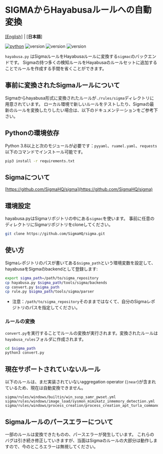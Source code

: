 # SIGMAからHayabusaルールへの自動変換

[\[English\]](README.md) | [**日本語**]

[![python](https://img.shields.io/badge/python-3.8-blue)](https://www.python.org/)
![version](https://img.shields.io/badge/Platform-Win-green)
![version](https://img.shields.io/badge/Platform-Lin-green)
![version](https://img.shields.io/badge/Platform-Mac-green)

`hayabusa.py` はSigmaルールをHayabusaルールに変換する`sigmac`のバックエンドです。
Sigmaの持つ多くの検知ルールをHayabusaのルールセットに追加することでルールを作成する手間を省くことができます。

## 事前に変換されたSigmaルールについて

Sigmaからhayabusa形式に変換されたルールが`./rules/sigma`ディレクトリに用意されています。 
ローカル環境で新しいルールをテストしたり、Sigmaの最新のルールを変換したりしたい場合は、以下のドキュメンテーションをご参考下さい。

## Pythonの環境依存

Python 3.8以上と次のモジュールが必要です：`pyyaml`、`ruamel.yaml`、`requests` 
以下のコマンドでインストール可能です。

```sh
pip3 install -r requirements.txt
```

## Sigmaについて

[https://github.com/SigmaHQ/sigma](https://github.com/SigmaHQ/sigma)

## 環境設定

hayabusa.pyはSigmaリポジトリの中にある`sigmac`を使います。
事前に任意のディレクトリにSigmaリポジトリをcloneしてください。

```sh
git clone https://github.com/SigmaHQ/sigma.git
```

## 使い方

Sigmaレポジトリのパスが書いてある`$sigma_path`という環境変数を設定して、hayabusaをSigmaのbackendとして登録します:

```sh
export sigma_path=/path/to/sigma_repository
cp hayabusa.py $sigma_path/tools/sigma/backends
cp convert.py $sigma_path
cp rule.py $sigma_path/tools/sigma/parser
```

* 注意：`/path/to/sigma_repository`そのままではなくて、自分のSigmaレポジトリのパスを指定してください。

### ルールの変換
`convert.py`を実行することでルールの変換が実行されます。変換されたルールは`hayabusa_rules`フォルダに作成されます。

```sh
cd $sigma_path
python3 convert.py
```

## 現在サポートされていないルール

以下のルールは、まだ実装されていないaggregation operator (`|near`)が含まれているため、現在は自動変換できません。

```
sigma/rules/windows/builtin/win_susp_samr_pwset.yml
sigma/rules/windows/image_load/sysmon_mimikatz_inmemory_detection.yml
sigma/rules/windows/process_creation/process_creation_apt_turla_commands_medium.yml
```

## Sigmaルールのパースエラーについて

一部のルールは変換できたものの、パースエラーが発生しています。
これらのバグは引き続き修正していきますが、当面はSigmaのルールの大部分は動作しますので、今のところエラーは無視してください。